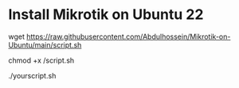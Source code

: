# Install Mikrotik on Ubuntu 22

wget https://raw.githubusercontent.com/Abdulhossein/Mikrotik-on-Ubuntu/main/script.sh

chmod +x /script.sh

./yourscript.sh
